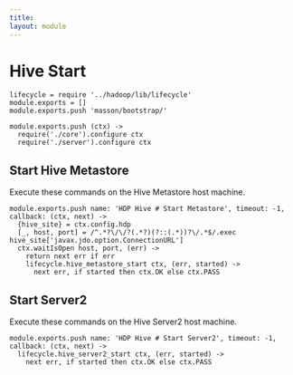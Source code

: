 ```yaml
---
title: 
layout: module
---
```


# Hive Start

    lifecycle = require '../hadoop/lib/lifecycle'
    module.exports = []
    module.exports.push 'masson/bootstrap/'

    module.exports.push (ctx) ->
      require('./core').configure ctx
      require('./server').configure ctx

## Start Hive Metastore

Execute these commands on the Hive Metastore host machine.

    module.exports.push name: 'HDP Hive # Start Metastore', timeout: -1, callback: (ctx, next) ->
      {hive_site} = ctx.config.hdp
      [_, host, port] = /^.*?\/\/?(.*?)(?::(.*))?\/.*$/.exec hive_site['javax.jdo.option.ConnectionURL']
      ctx.waitIsOpen host, port, (err) ->
        return next err if err
        lifecycle.hive_metastore_start ctx, (err, started) ->
          next err, if started then ctx.OK else ctx.PASS

## Start Server2

Execute these commands on the Hive Server2 host machine.

    module.exports.push name: 'HDP Hive # Start Server2', timeout: -1, callback: (ctx, next) ->
      lifecycle.hive_server2_start ctx, (err, started) ->
        next err, if started then ctx.OK else ctx.PASS

